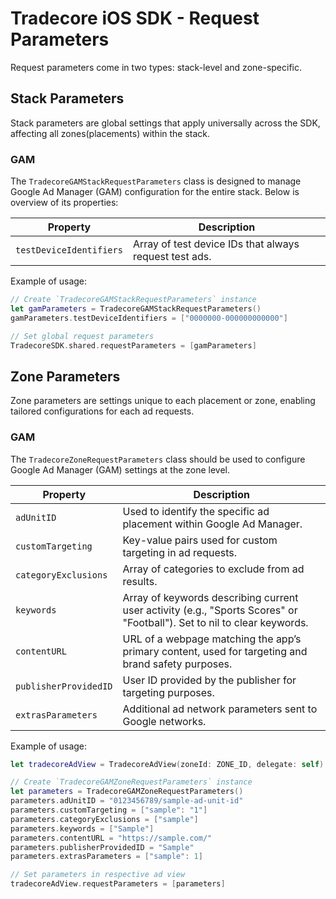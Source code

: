 # Tradecore iOS SDK - Request Parameters

Request parameters come in two types: stack-level and zone-specific.

## Stack Parameters

Stack parameters are global settings that apply universally across the SDK, affecting all zones(placements) within the stack.

### GAM

The `TradecoreGAMStackRequestParameters` class is designed to manage Google Ad Manager (GAM) configuration for the entire stack. Below is overview of its properties:

| Property               | Description                                               |
|------------------------|-----------------------------------------------------------|
| `testDeviceIdentifiers`| Array of test device IDs that always request test ads.  |

Example of usage:

```swift
// Create `TradecoreGAMStackRequestParameters` instance
let gamParameters = TradecoreGAMStackRequestParameters()
gamParameters.testDeviceIdentifiers = ["0000000-000000000000"]

// Set global request parameters
TradecoreSDK.shared.requestParameters = [gamParameters]
```

## Zone Parameters

Zone parameters are settings unique to each placement or zone, enabling tailored configurations for each ad requests.

### GAM

The `TradecoreZoneRequestParameters` class should be used to configure Google Ad Manager (GAM) settings at the zone level.

| Property               | Description                                                                                              |
|------------------------|----------------------------------------------------------------------------------------------------------|
| `adUnitID`             | Used to identify the specific ad placement within Google Ad Manager.                                     |
| `customTargeting`      | Key-value pairs used for custom targeting in ad requests.                                                |
| `categoryExclusions`   | Array of categories to exclude from ad results.                                                          |
| `keywords`             | Array of keywords describing current user activity (e.g., "Sports Scores" or "Football"). Set to nil to clear keywords. |
| `contentURL`           | URL of a webpage matching the app’s primary content, used for targeting and brand safety purposes.       |
| `publisherProvidedID`  | User ID provided by the publisher for targeting purposes.                                                |
| `extrasParameters`     | Additional ad network parameters sent to Google networks.                                                |

Example of usage:

```swift
let tradecoreAdView = TradecoreAdView(zoneId: ZONE_ID, delegate: self)

// Create `TradecoreGAMZoneRequestParameters` instance
let parameters = TradecoreGAMZoneRequestParameters()
parameters.adUnitID = "0123456789/sample-ad-unit-id"
parameters.customTargeting = ["sample": "1"]
parameters.categoryExclusions = ["sample"]
parameters.keywords = ["Sample"]
parameters.contentURL = "https://sample.com/"
parameters.publisherProvidedID = "Sample"
parameters.extrasParameters = ["sample": 1]

// Set parameters in respective ad view
tradecoreAdView.requestParameters = [parameters]
```